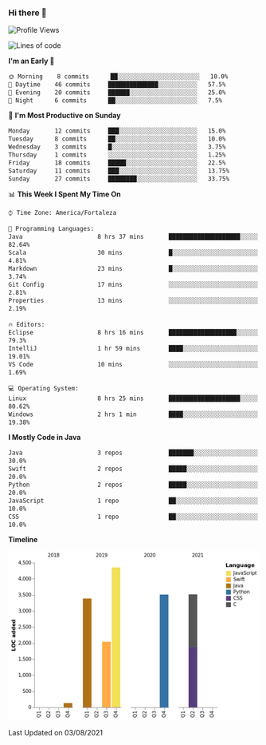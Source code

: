 ### Hi there 👋

<!--
**samuelpsouza/samuelpsouza** is a ✨ _special_ ✨ repository because its `README.md` (this file) appears on your GitHub profile.

Here are some ideas to get you started:

- 🔭 I’m currently working on ...
- 🌱 I’m currently learning ...
- 👯 I’m looking to collaborate on ...
- 🤔 I’m looking for help with ...
- 💬 Ask me about ...
- 📫 How to reach me: ...
- 😄 Pronouns: ...
- ⚡ Fun fact: ...
-->

<!--START_SECTION:waka-->
![Profile Views](http://img.shields.io/badge/Profile%20Views-1-blue)

![Lines of code](https://img.shields.io/badge/From%20Hello%20World%20I%27ve%20Written-16941%20lines%20of%20code-blue)

**I'm an Early 🐤** 

```text
🌞 Morning    8 commits      ██░░░░░░░░░░░░░░░░░░░░░░░   10.0% 
🌆 Daytime    46 commits     ██████████████░░░░░░░░░░░   57.5% 
🌃 Evening    20 commits     ██████░░░░░░░░░░░░░░░░░░░   25.0% 
🌙 Night      6 commits      ██░░░░░░░░░░░░░░░░░░░░░░░   7.5%

```
📅 **I'm Most Productive on Sunday** 

```text
Monday       12 commits     ███░░░░░░░░░░░░░░░░░░░░░░   15.0% 
Tuesday      8 commits      ██░░░░░░░░░░░░░░░░░░░░░░░   10.0% 
Wednesday    3 commits      █░░░░░░░░░░░░░░░░░░░░░░░░   3.75% 
Thursday     1 commits      ░░░░░░░░░░░░░░░░░░░░░░░░░   1.25% 
Friday       18 commits     █████░░░░░░░░░░░░░░░░░░░░   22.5% 
Saturday     11 commits     ███░░░░░░░░░░░░░░░░░░░░░░   13.75% 
Sunday       27 commits     ████████░░░░░░░░░░░░░░░░░   33.75%

```


📊 **This Week I Spent My Time On** 

```text
⌚︎ Time Zone: America/Fortaleza

💬 Programming Languages: 
Java                     8 hrs 37 mins       ████████████████████░░░░░   82.64% 
Scala                    30 mins             █░░░░░░░░░░░░░░░░░░░░░░░░   4.81% 
Markdown                 23 mins             █░░░░░░░░░░░░░░░░░░░░░░░░   3.74% 
Git Config               17 mins             ░░░░░░░░░░░░░░░░░░░░░░░░░   2.81% 
Properties               13 mins             ░░░░░░░░░░░░░░░░░░░░░░░░░   2.19%

🔥 Editors: 
Eclipse                  8 hrs 16 mins       ███████████████████░░░░░░   79.3% 
IntelliJ                 1 hr 59 mins        ████░░░░░░░░░░░░░░░░░░░░░   19.01% 
VS Code                  10 mins             ░░░░░░░░░░░░░░░░░░░░░░░░░   1.69%

💻 Operating System: 
Linux                    8 hrs 25 mins       ████████████████████░░░░░   80.62% 
Windows                  2 hrs 1 min         ████░░░░░░░░░░░░░░░░░░░░░   19.38%

```

**I Mostly Code in Java** 

```text
Java                     3 repos             ███████░░░░░░░░░░░░░░░░░░   30.0% 
Swift                    2 repos             █████░░░░░░░░░░░░░░░░░░░░   20.0% 
Python                   2 repos             █████░░░░░░░░░░░░░░░░░░░░   20.0% 
JavaScript               1 repo              ██░░░░░░░░░░░░░░░░░░░░░░░   10.0% 
CSS                      1 repo              ██░░░░░░░░░░░░░░░░░░░░░░░   10.0%

```


**Timeline**

![Chart not found](https://raw.githubusercontent.com/samuelpsouza/samuelpsouza/main/charts/bar_graph.png) 


 Last Updated on 03/08/2021
<!--END_SECTION:waka-->